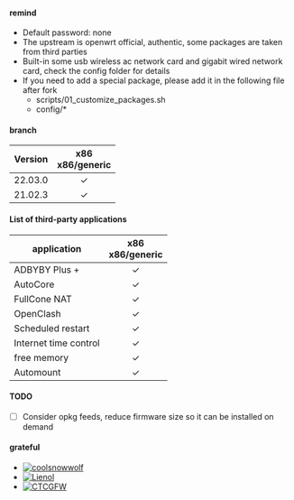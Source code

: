 #### remind

- Default password: none
- The upstream is openwrt official, authentic, some packages are taken from third parties
- Built-in some usb wireless ac network card and gigabit wired network card, check the config folder for details
- If you need to add a special package, please add it in the following file after fork
    - scripts/01_customize_packages.sh
    - config/*

#### branch

| Version   |x86<br>x86/generic|
|-----------|:-------------------:|
| 22.03.0   |       &check;       |
| 21.02.3   |       &check;       |

#### List of third-party applications

| application        |x86<br>x86/generic|
|-------------|:----------------:|
|ADBYBY Plus +|      &check;     |
| AutoCore    |      &check;     |
| FullCone NAT|      &check;     |
| OpenClash   |      &check;     |
| Scheduled restart | &check; |
| Internet time control | &check; |
| free memory | &check; |
| Automount | &check; |

#### TODO

- [ ] Consider opkg feeds, reduce firmware size so it can be installed on demand

#### grateful

- [![coolsnowwolf](https://img.shields.io/badge/Lede-Lean-orange.svg?style=flat&logo=appveyor)](https://github.com/coolsnowwolf/lede)
- [![Lienol](https://img.shields.io/badge/OpenWrt-Lienol-orange.svg?style=flat&logo=appveyor)](https://github.com/Lienol/openwrt)
- [![CTCGFW](https://img.shields.io/badge/OpenWrt-CTCGFW-orange.svg?style=flat&logo=appveyor)](https://github.com/immortalwrt/immortalwrt)
